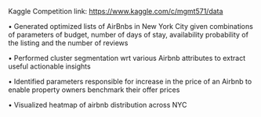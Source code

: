 Kaggle Competition link: https://www.kaggle.com/c/mgmt571/data

• Generated optimized lists of AirBnbs in New York City given combinations of parameters of budget, number of days of stay, availability probability of the listing and the number of reviews

• Performed cluster segmentation wrt various Airbnb attributes to extract useful actionable insights

• Identified parameters responsible for increase in the price of an Airbnb to enable property owners benchmark their offer prices

• Visualized heatmap of airbnb distribution across NYC


